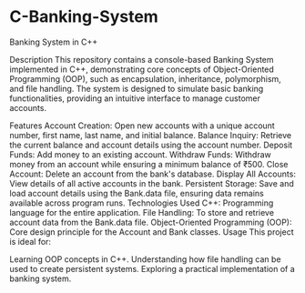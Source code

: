 # C-Banking-System
 Banking System in C++

Description
This repository contains a console-based Banking System implemented in C++, demonstrating core concepts of Object-Oriented Programming (OOP), such as encapsulation, inheritance, polymorphism, and file handling. The system is designed to simulate basic banking functionalities, providing an intuitive interface to manage customer accounts.

Features
Account Creation: Open new accounts with a unique account number, first name, last name, and initial balance.
Balance Inquiry: Retrieve the current balance and account details using the account number.
Deposit Funds: Add money to an existing account.
Withdraw Funds: Withdraw money from an account while ensuring a minimum balance of ₹500.
Close Account: Delete an account from the bank's database.
Display All Accounts: View details of all active accounts in the bank.
Persistent Storage: Save and load account details using the Bank.data file, ensuring data remains available across program runs.
Technologies Used
C++: Programming language for the entire application.
File Handling: To store and retrieve account data from the Bank.data file.
Object-Oriented Programming (OOP): Core design principle for the Account and Bank classes.
Usage
This project is ideal for:

Learning OOP concepts in C++.
Understanding how file handling can be used to create persistent systems.
Exploring a practical implementation of a banking system.
